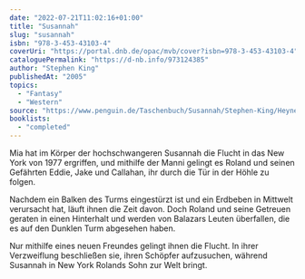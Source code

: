 ```yaml
---
date: "2022-07-21T11:02:16+01:00"
title: "Susannah"
slug: "susannah"
isbn: "978-3-453-43103-4"
coverUri: "https://portal.dnb.de/opac/mvb/cover?isbn=978-3-453-43103-4"
cataloguePermalink: "https://d-nb.info/973124385"
author: "Stephen King"
publishedAt: "2005"
topics:
  - "Fantasy"
  - "Western"
source: "https://www.penguin.de/Taschenbuch/Susannah/Stephen-King/Heyne/e174209.rhd"
booklists:
  - "completed"
---
```

Mia hat im Körper der hochschwangeren Susannah die Flucht in das New York von 
1977 ergriffen, und mithilfe der Manni gelingt es Roland und seinen Gefährten 
Eddie, Jake und Callahan, ihr durch die Tür in der Höhle zu folgen.

Nachdem ein Balken des Turms eingestürzt ist und ein Erdbeben in Mittwelt 
verursacht hat, läuft ihnen die Zeit davon. Doch Roland und seine Getreuen 
geraten in einen Hinterhalt und werden von Balazars Leuten überfallen, die es
auf den Dunklen Turm abgesehen haben.

Nur mithilfe eines neuen Freundes gelingt ihnen die Flucht. In ihrer 
Verzweiflung beschließen sie, ihren Schöpfer aufzusuchen, während Susannah in 
New York Rolands Sohn zur Welt bringt.